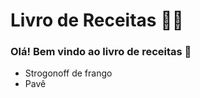 # Livro de Receitas :man_cook:

### Olá! Bem vindo ao livro de receitas :wave:
- Strogonoff de frango
- Pavê
